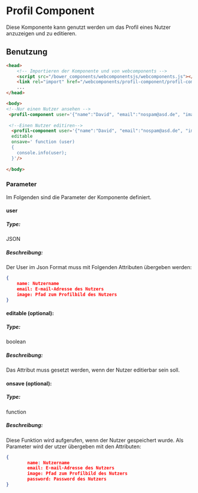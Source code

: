 # Profil Component
Diese Komponente kann genutzt werden um das Profil eines Nutzer anzuzeigen und zu editieren.

## Benutzung

```html
<head>
    <!-- Importieren der Komponente und von webcomponents -->
    <script src="/bower_components/webcomponentsjs/webcomponents.js"></script>
    <link rel="import" href="/webcomponents/profil-component/profil-component.html"/>
    ...
</head>

<body>
<!--Nur einen Nutzer ansehen -->
 <profil-component user='{"name":"David", "email":"nospam@asd.de", "image": "/profile-card/profile.jpg"}' />
 
 <!--Einen Nutzer editiren-->
  <profil-component user='{"name":"David", "email":"nospam@asd.de", "image": "/profile-card/profile.jpg"}' 
  editable 
  onsave=' function (user)
  {
    console.info(user);
  }'/>
  
</body>
```
### Parameter
Im Folgenden sind die Parameter der Komponente definiert.
#### user
##### Type: 
JSON
##### Beschreibung: 
Der User im Json Format muss mit Folgenden Attributen übergeben werden:
```json
{
    name: Nutzername
    email: E-mail-Adresse des Nutzers
    image: Pfad zum Profilbild des Nutzers
}
```

#### editable (optional):
##### Type: 
boolean
##### Beschreibung:
Das Attribut muss gesetzt werden, wenn der Nutzer editierbar sein soll.
   
#### onsave (optional):
##### Type: 
function

##### Beschreibung:
Diese Funktion wird aufgerufen, wenn der Nutzer gespeichert wurde. Als Parameter wird der utzer übergeben mit den Attributen: 
```json
{
        name: Nutzername
        email: E-mail-Adresse des Nutzers
        image: Pfad zum Profilbild des Nutzers
        password: Password des Nutzers
}
```
        
    

